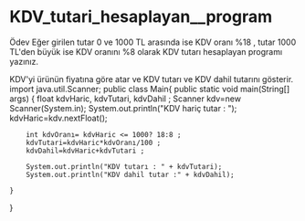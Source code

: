 # KDV_tutari_hesaplayan__program

Ödev
Eğer girilen tutar 0 ve 1000 TL arasında ise KDV oranı %18 , tutar 1000 TL'den büyük ise KDV oranını %8 olarak KDV tutarı hesaplayan programı yazınız.

KDV'yi ürünün fiyatına göre atar ve KDV tutarı ve KDV dahil tutarını gösterir.
import java.util.Scanner;
public class Main{
	public static void main(String[] args) {
		float kdvHaric, kdvTutari, kdvDahil ;
		Scanner kdv=new Scanner(System.in);
		System.out.println("KDV hariç tutar : ");
		kdvHaric=kdv.nextFloat();
		
		int kdvOranı= kdvHaric <= 1000? 18:8 ;
		kdvTutari=kdvHaric*kdvOranı/100 ;
		kdvDahil=kdvHaric+kdvTutari ;
		
		System.out.println("KDV tutarı : " + kdvTutari);
		System.out.println("KDV dahil tutar :" + kdvDahil);
		
	}
}
